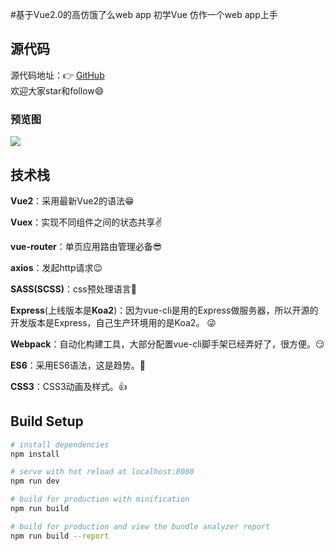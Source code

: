 #基于Vue2.0的高仿饿了么web app
初学Vue 仿作一个web app上手

## 源代码
源代码地址：👉 [GitHub](https://github.com/soloSpring/VUE-APP/tree/master/vuetest)  
欢迎大家star和follow😄

### 预览图
![](http://opolpcrco.bkt.clouddn.com/17-5-9/30944921-file_1494339293307_e262.jpg)

## 技术栈
**Vue2**：采用最新Vue2的语法😁 

**Vuex**：实现不同组件之间的状态共享✌️ 

**vue-router**：单页应用路由管理必备😎 

**axios**：发起http请求😉 

**SASS(SCSS)**：css预处理语言💪 

**Express**(上线版本是**Koa2**)：因为vue-cli是用的Express做服务器，所以开源的开发版本是Express，自己生产环境用的是Koa2。 😜 

**Webpack**：自动化构建工具，大部分配置vue-cli脚手架已经弄好了，很方便。😏 

**ES6**：采用ES6语法，这是趋势。👏 

**CSS3**：CSS3动画及样式。👍 




## Build Setup

``` bash
# install dependencies
npm install

# serve with hot reload at localhost:8080
npm run dev

# build for production with minification
npm run build

# build for production and view the bundle analyzer report
npm run build --report
```

